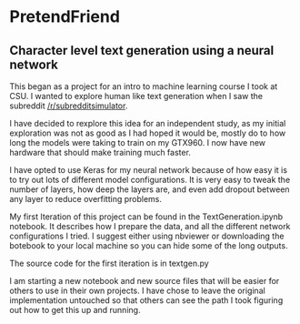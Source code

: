 # PretendFriend
## Character level text generation using a neural network
This began as a project for an intro to machine learning course I took at CSU. I wanted to explore human like text generation when I saw the subreddit [/r/subredditsimulator](reddit.com/r/subredditsimulator).

I have decided to rexplore this idea for an independent study, as my initial exploration was not as good as I had hoped it would be, mostly do to how long the models were taking to train on my GTX960. I now have new hardware that should make training much faster. 

I have opted to use Keras for my neural network because of how easy it is to try out lots of different model configurations. It is very easy to tweak the number of layers, how deep the layers are, and even add dropout between any layer to reduce overfitting problems. 

My first Iteration of this project can be found in the TextGeneration.ipynb notebook. It describes how I prepare the data, and all the different network configurations I tried. I suggest either using nbviewer or downloading the botebook to your local machine so you can hide some of the long outputs. 

The source code for the first iteration is in textgen.py

I am starting a new notebook and new source files that will be easier for others to use in their own projects. I have chose to leave the original implementation untouched so that others can see the path I took figuring out how to get this up and running. 
